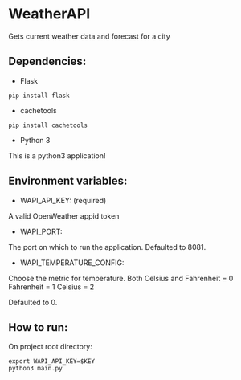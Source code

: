 # WeatherAPI
Gets current weather data and forecast for a city

## Dependencies:
* Flask
```
pip install flask
```

* cachetools
```
pip install cachetools 
```

* Python 3

This is a python3 application!

## Environment variables:

* WAPI_API_KEY: (required)

A valid OpenWeather appid token

* WAPI_PORT:

The port on which to run the application. Defaulted to 8081.

* WAPI_TEMPERATURE_CONFIG:

Choose the metric for temperature.
Both Celsius and Fahrenheit = 0
Fahrenheit = 1
Celsius = 2

Defaulted to 0.

## How to run:
On project root directory:
```
export WAPI_API_KEY=$KEY
python3 main.py
```